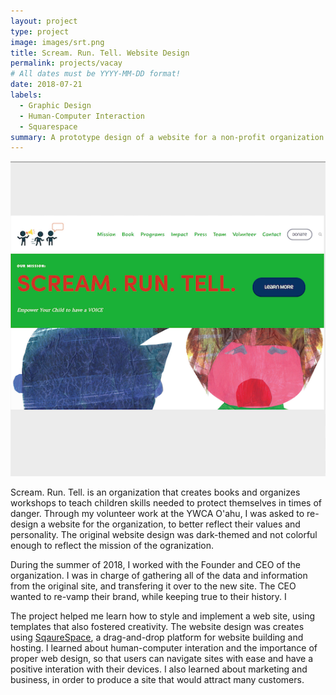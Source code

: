 ```yaml
---
layout: project
type: project
image: images/srt.png
title: Scream. Run. Tell. Website Design
permalink: projects/vacay
# All dates must be YYYY-MM-DD format!
date: 2018-07-21
labels:
  - Graphic Design
  - Human-Computer Interaction
  - Squarespace
summary: A prototype design of a website for a non-profit organization that advocates against child abuse, personalized to the client's desires. 
---
```


<img class="ui medium right floated rounded image" src="../images/srt.png">

Scream. Run. Tell. is an organization that creates books and organizes workshops to teach children skills needed to protect themselves in times of danger. Through my volunteer work at the YWCA O'ahu, I was asked to re-design a website for the organization, to better reflect their values and personality. The original website design was dark-themed and not colorful enough to reflect the mission of the ogranization. 

During the summer of 2018, I worked with the Founder and CEO of the organization. I was in charge of gathering all of the data and information from the original site, and transfering it over to the new site. The CEO wanted to re-vamp their brand, while keeping true to their history. I 

The project helped me learn how to style and implement a web site, using templates that also fostered creativity. The website design was creates using [SqaureSpace](https://www.squarespace.com/), a drag-and-drop platform for website building and hosting. I learned about human-computer interation and the importance of proper web design, so that users can navigate sites with ease and have a positive interation with their devices. I also learned about marketing and business, in order to produce a site that would attract many customers.
